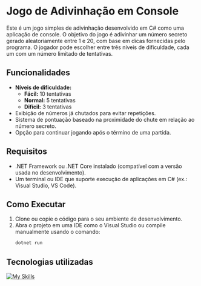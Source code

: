 # Jogo de Adivinhação em Console

Este é um jogo simples de adivinhação desenvolvido em C# como uma aplicação de console. O objetivo do jogo é adivinhar um número secreto gerado aleatoriamente entre 1 e 20, com base em dicas fornecidas pelo programa. O jogador pode escolher entre três níveis de dificuldade, cada um com um número limitado de tentativas.

## Funcionalidades

- **Níveis de dificuldade:**
  - **Fácil:** 10 tentativas
  - **Normal:** 5 tentativas
  - **Difícil:** 3 tentativas
- Exibição de números já chutados para evitar repetições.
- Sistema de pontuação baseado na proximidade do chute em relação ao número secreto.
- Opção para continuar jogando após o término de uma partida.

## Requisitos

- .NET Framework ou .NET Core instalado (compatível com a versão usada no desenvolvimento).
- Um terminal ou IDE que suporte execução de aplicações em C# (ex.: Visual Studio, VS Code).

## Como Executar

1. Clone ou copie o código para o seu ambiente de desenvolvimento.
2. Abra o projeto em uma IDE como o Visual Studio ou compile manualmente usando o comando:
   ```bash
   dotnet run

## Tecnologias utilizadas
[![My Skills](https://skillicons.dev/icons?i=cs,dotnet,git,github,vscode)](https://skillicons.dev)